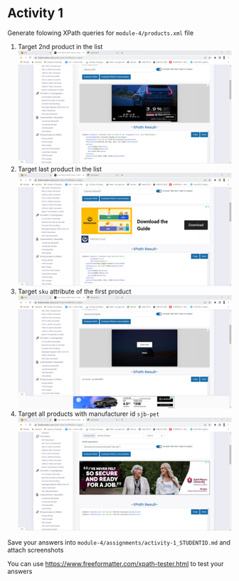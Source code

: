 # Activity 1

Generate folowing XPath queries for `module-4/products.xml` file

1. Target 2nd product in the list
![image info](../assignments/Assets/Activity1/A1-1.png)
2. Target last product in the list
![image info](../assignments/Assets/Activity1/A1-2.png)
3. Target `sku` attribute of the first product
![image info](../assignments/Assets/Activity1/A1-3.png)
4. Target all products with manufacturer id `sjb-pet`
![image info](../assignments/Assets/Activity1/A1-4.png)

Save your answers into `module-4/assignments/activity-1_STUDENTID.md` and attach screenshots

You can use <https://www.freeformatter.com/xpath-tester.html> to test your answers
